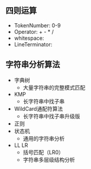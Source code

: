 ## 四则运算
* TokenNumber: 0-9
* Operator: + - * /
* whitespace: <SP>
* LineTerminator: <LF><CR>

##  字符串分析算法
* 字典树
  * 大量字符串的完整模式匹配
* KMP
  * 长字符串中找子串
* WildCard通配符算法
  * 长字符串中找子串升级版
* 正则
* 状态机
  * 通用的字符串分析
* LL LR
  * 括号匹配（LR0）
  * 字符串多层级结构分析
